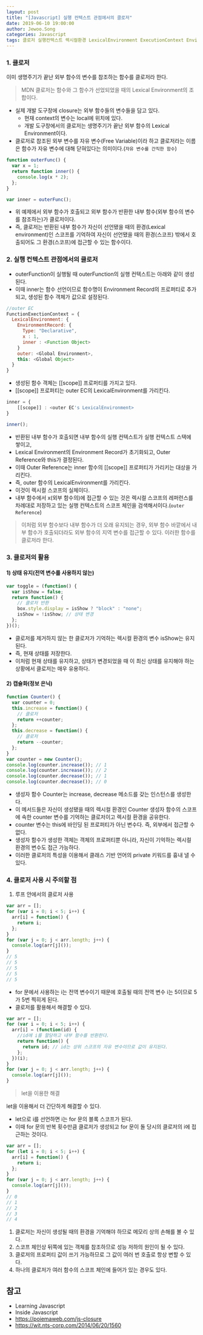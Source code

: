```yaml
---
layout: post
title: "[Javascript] 실행 컨텍스트 관점에서의 클로저"
date: 2019-06-10 19:00:00
author: Jewoo.Song
categories: Javascript
tags: 클로저 실행컨텍스트 렉시컬환경 LexicalEnvironment ExecutionContext EnvironmentRecord OuterReference closure javascript
---
```


### 1. 클로저

이미 생명주기가 끝난 외부 함수의 변수를 참조하는 함수를 클로저라 한다.

> MDN
> 클로저는 함수와 그 함수가 선었되었을 때의 Lexical Environment의 조합이다.

- 실제 개발 도구창에 closure는 외부 함수들의 변수들을 담고 있다.
  - 현재 context의 변수는 local에 위치에 있다.
  - 개발 도구창에서의 클로저는 생명주기가 끝난 외부 함수의 Lexical Environment이다.
- 클로저로 참조된 외부 변수를 자유 변수(Free Variable)이라 하고 클로저라는 이름은 함수가 자유 변수에 대해 닫혀있다는 의미이다.(`자유 변수를 간직한 함수`)

```js
function outerFunc() {
  var x = 1;
  return function inner() {
    console.log(x * 2);
  };
}

var inner = outerFunc();
```

- 위 예제에서 외부 함수가 호출되고 외부 함수가 반환한 내부 함수(외부 함수의 변수를 참조하는)가 클로저이다.
- 즉, 클로저는 반환된 내부 함수가 자신이 선언됐을 때의 환경(Lexical environment)인 스코프를 기억하여 자신이 선언됐을 때의 환경(스코프) 밖에서 호출되어도 그 환경(스코프)에 접근할 수 있는 함수이다.

### 2. 실행 컨텍스트 관점에서의 클로저

- outerFunction이 실행될 때 outerFunction의 실행 컨텍스트는 아래와 같이 생성된다.
- 이때 inner는 함수 선언이므로 함수명이 Environment Record의 프로퍼티로 추가되고, 생성된 함수 객체가 값으로 설정된다.

```js
//outer EC
FunctionExectionContext = {
  LexicalEnvironment: {
    EnvironmentRecord: {
      Type: "Declarative",
      x : 1,
      inner : <Function Object>
    }
    outer: <Global Environment>,
    this: <Global Object>
  }
}
```

- 생성된 함수 객체는 [[scope]] 프로퍼티를 가지고 있다.
- [[scope]] 프로퍼티는 outer EC의 LexicalEnvironment를 가리킨다.

```js
inner = {
    [[scope]] : <outer EC's LexicalEnvironment>
}
```

```js
inner();
```

- 반환된 내부 함수가 호출되면 내부 함수의 실행 컨텍스트가 실행 컨텍스트 스택에 쌓이고,
- Lexical Environment의 Environment Record가 초기화되고, Outer Reference와 this가 결정된다.
- 이때 Outer Reference는 inner 함수의 [[scope]] 프로퍼티가 가리키는 대상을 가리킨다.
- 즉, outer 함수의 LexicalEnvironment를 가리킨다.
- 이것이 렉시컬 스코프의 실체이다.
- 내부 함수에서 x(외부 함수의)에 접근할 수 있는 것은 렉시컬 스코프의 레퍼런스를 차례대로 저장하고 있는 실행 컨텍스트의 스코프 체인을 검색해서이다.(`outer Reference`)

> 이처럼 외부 함수보다 내부 함수가 더 오래 유지되는 경우, 외부 함수 바깥에서 내부 함수가 호출되더라도 외부 함수의 지역 변수를 접근할 수 있다.
> 이러한 함수를 클로저라 한다.

### 3. 클로저의 활용

#### 1) 상태 유지(전역 변수를 사용하지 않는)

```js
var toggle = (function() {
  var isShow = false;
  return function() {
    // 클로저 반환
    box.style.display = isShow ? "block" : "none";
    isShow = !isShow; // 상태 변경
  };
})();
```

- 클로저를 제거하지 않는 한 클로저가 기억하는 렉시컬 환경의 변수 isShow는 유지된다.
- 즉, 현재 상태를 저장한다.
- 이처럼 현재 상태를 유지하고, 상태가 변경되었을 때 이 최신 상태를 유지해야 하는 상황에서 클로저는 매우 유용하다.

#### 2) 캡슐화(정보 은닉)

```js
function Counter() {
  var counter = 0;
  this.increase = function() {
    // 클로저
    return ++counter;
  };
  this.decrease = function() {
    // 클로저
    return --counter;
  };
}
var counter = new Counter();
console.log(counter.increase()); // 1
console.log(counter.increase()); // 2
console.log(counter.decrease()); // 1
console.log(counter.decrease()); // 0
```

- 생성자 함수 Counter는 increase, decrease 메소드를 갖는 인스턴스를 생성한다.
- 이 메서드들은 자신이 생성됐을 때의 렉시컬 환경인 Counter 생성자 함수의 스코프에 속한 counter 변수를 기억하는 클로저이고 렉시컬 환경을 공유한다.
- counter 변수는 this에 바인딩 된 프로퍼티가 아닌 변수다. 즉, 외부에서 접근할 수 없다.
- 생성자 함수가 생성한 객체는 객체의 프로퍼티뿐 아니라, 자신이 기억하는 렉시컬 환경의 변수도 접근 가능하다.
- 이러한 클로저의 특성을 이용해서 클래스 기반 언어의 private 키워드를 흉내 낼 수 있다.

### 4. 클로저 사용 시 주의할 점

1. 루프 안에서의 클로저 사용

```js
var arr = [];
for (var i = 0; i < 5; i++) {
  arr[i] = function() {
    return i;
  };
}
for (var j = 0; j < arr.length; j++) {
  console.log(arr[j]());
}
// 5
// 5
// 5
// 5
// 5
```

- for 문에서 사용하는 i는 전역 변수이기 때문에 호출될 때의 전역 변수 i는 5이므로 5가 5번 찍히게 된다.
- 클로저를 활용해서 해결할 수 있다.

```js
var arr = [];
for (var i = 0; i < 5; i++) {
  arr[i] = (function(id) {
    //id에 i를 할당하고 내부 함수를 반환한다.
    return function() {
      return id; // id는 상위 스코프의 자유 변수이므로 값이 유지된다.
    };
  })(i);
}
for (var j = 0; j < arr.length; j++) {
  console.log(arr[j]());
}
```

> let을 이용한 해결

let을 이용해서 더 간단하게 해결할 수 있다.

- let으로 i를 선언하면 i는 for 문의 블록 스코프가 된다.
- 이때 for 문의 반복 횟수만큼 클로저가 생성되고 for 문이 돌 당시의 클로저의 i에 접근하는 것이다.

```js
var arr = [];
for (let i = 0; i < 5; i++) {
  arr[i] = function() {
    return i;
  };
}
for (var j = 0; j < arr.length; j++) {
  console.log(arr[j]());
}
// 0
// 1
// 2
// 3
// 4
```

1. 클로저는 자신이 생성될 때의 환경을 기억해야 하므로 메모리 상의 손해를 볼 수 있다.
2. 스코프 체인상 뒤쪽에 있는 객체를 참조하므로 성능 저하의 원인이 될 수 있다.
3. 클로저의 프로퍼티 값이 쓰기 가능하므로 그 값이 여러 번 호출로 항상 변할 수 있다.
4. 하나의 클로저가 여러 함수의 스코프 체인에 들어가 있는 경우도 있다.

## 참고

- Learning Javascript
- Inside Javascript
- https://poiemaweb.com/js-closure
- https://wit.nts-corp.com/2014/06/20/1560
